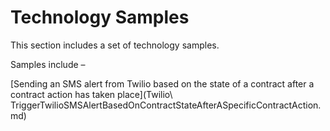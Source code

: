 Technology Samples
==================

This section includes a set of technology samples.

Samples include –

[Sending an SMS alert from Twilio based on the state of a contract after a
contract action has taken place](Twilio\\
TriggerTwilioSMSAlertBasedOnContractStateAfterASpecificContractAction.md)
